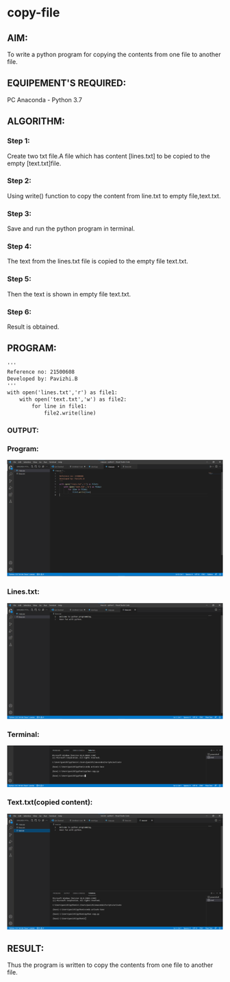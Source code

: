 # copy-file
## AIM:
To write a python program for copying the contents from one file to another file.
## EQUIPEMENT'S REQUIRED: 
PC
Anaconda - Python 3.7
## ALGORITHM: 
### Step 1:
Create two txt file.A file which has content [lines.txt] to be copied to the empty [text.txt]file.

### Step 2: 
Using write() function to copy the content from line.txt to empty file,text.txt.
 
### Step 3: 
Save and run the python program in terminal.

### Step 4:  
The text from the lines.txt file is copied to the empty file text.txt.

### Step 5: 
Then the text is shown in empty file text.txt. 

### Step 6: 
Result is obtained.

## PROGRAM:
```
'''
Reference no: 21500608
Developed by: Pavizhi.B
'''
with open('lines.txt','r') as file1:
    with open('text.txt','w') as file2:
        for line in file1:
            file2.write(line)
```

### OUTPUT:
### Program:
![output](./program.png)
### Lines.txt:
![output](./lines.png)
### Terminal:
![output](./terminal.png)
### Text.txt(copied content):
![output](./text.png)



## RESULT:
Thus the program is written to copy the contents from one file to another file.